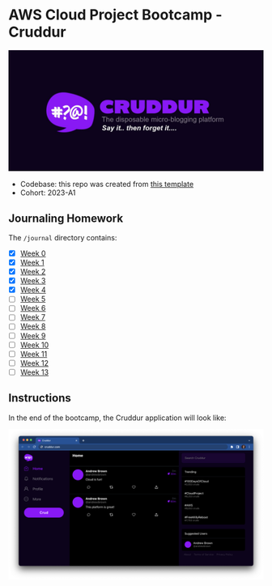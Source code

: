 # AWS Cloud Project Bootcamp - Cruddur

![Cruddur Graphic](_docs/assets/cruddur-banner.jpg)

- Codebase: this repo was created from [this template](https://github.com/ExamProCo/aws-bootcamp-cruddur-2023)
- Cohort: 2023-A1

## Journaling Homework

The `/journal` directory contains:

- [x] [Week 0](journal/week0.md)
- [x] [Week 1](journal/week1.md)
- [x] [Week 2](journal/week2.md)
- [x] [Week 3](journal/week3.md)
- [x] [Week 4](journal/week4.md)
- [ ] [Week 5](journal/week5.md)
- [ ] [Week 6](journal/week6.md)
- [ ] [Week 7](journal/week7.md)
- [ ] [Week 8](journal/week8.md)
- [ ] [Week 9](journal/week9.md)
- [ ] [Week 10](journal/week10.md)
- [ ] [Week 11](journal/week11.md)
- [ ] [Week 12](journal/week12.md)
- [ ] [Week 13](journal/week13.md)

## Instructions

In the end of the bootcamp, the Cruddur application will look like:

![Cruddur Screenshot](_docs/assets/cruddur-screenshot.png)
